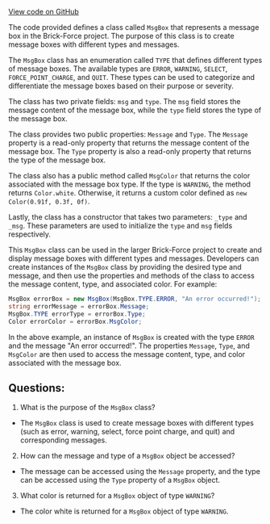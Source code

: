 [View code on GitHub](https://github.com/TieHaxJan/Brick-Force/Assembly-CSharp\MsgBox.cs)

The code provided defines a class called `MsgBox` that represents a message box in the Brick-Force project. The purpose of this class is to create message boxes with different types and messages.

The `MsgBox` class has an enumeration called `TYPE` that defines different types of message boxes. The available types are `ERROR`, `WARNING`, `SELECT`, `FORCE_POINT_CHARGE`, and `QUIT`. These types can be used to categorize and differentiate the message boxes based on their purpose or severity.

The class has two private fields: `msg` and `type`. The `msg` field stores the message content of the message box, while the `type` field stores the type of the message box.

The class provides two public properties: `Message` and `Type`. The `Message` property is a read-only property that returns the message content of the message box. The `Type` property is also a read-only property that returns the type of the message box.

The class also has a public method called `MsgColor` that returns the color associated with the message box type. If the type is `WARNING`, the method returns `Color.white`. Otherwise, it returns a custom color defined as `new Color(0.91f, 0.3f, 0f)`.

Lastly, the class has a constructor that takes two parameters: `_type` and `_msg`. These parameters are used to initialize the `type` and `msg` fields respectively.

This `MsgBox` class can be used in the larger Brick-Force project to create and display message boxes with different types and messages. Developers can create instances of the `MsgBox` class by providing the desired type and message, and then use the properties and methods of the class to access the message content, type, and associated color. For example:

```csharp
MsgBox errorBox = new MsgBox(MsgBox.TYPE.ERROR, "An error occurred!");
string errorMessage = errorBox.Message;
MsgBox.TYPE errorType = errorBox.Type;
Color errorColor = errorBox.MsgColor;
```

In the above example, an instance of `MsgBox` is created with the type `ERROR` and the message "An error occurred!". The properties `Message`, `Type`, and `MsgColor` are then used to access the message content, type, and color associated with the message box.
## Questions: 
 1. What is the purpose of the `MsgBox` class?
- The `MsgBox` class is used to create message boxes with different types (such as error, warning, select, force point charge, and quit) and corresponding messages.

2. How can the message and type of a `MsgBox` object be accessed?
- The message can be accessed using the `Message` property, and the type can be accessed using the `Type` property of a `MsgBox` object.

3. What color is returned for a `MsgBox` object of type `WARNING`?
- The color white is returned for a `MsgBox` object of type `WARNING`.